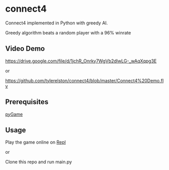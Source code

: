 # connect4
Connect4 implemented in Python with greedy AI.

Greedy algorithm beats a random player with a 96% winrate

## Video Demo
https://drive.google.com/file/d/1jchR_Onrky7WgVb2dlwLG-_wAqXqpg3E

or

https://github.com/tylerelston/connect4/blob/master/Connect4%20Demo.flv


## Prerequisites

[pyGame](https://www.pygame.org/download.shtml)

## Usage

Play the game online on [Repl](https://repl.it/@tylerelston/Connect4)

or

Clone this repo and run main.py
